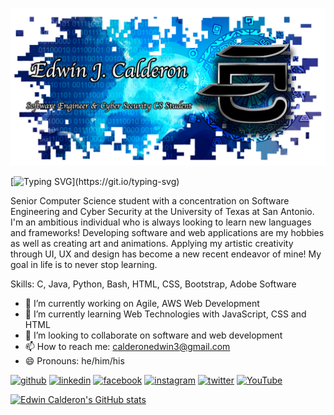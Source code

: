 ![Software Engineer & Cyber Security CS Student](https://raw.githubusercontent.com/ecalde/ecalde/main/Github%20Banner.png)

<!--   my-ticker -->    
[![Typing SVG](https://readme-typing-svg.demolab.com?font=Fira+Code&pause=1000&color=00A3F7&background=FFFFFF00&center=true&vCenter=true&lines=System.out.print(%22Hello+World!%22);console.log(%22I'm+Edwin+J.+Calderon%22);printf(%22Welcome+to+my+GitHub!%22);print(%224%2B+years+of+programming+exp%22);%3Cp%3EAlways+Learning!%3C%2Fp%3E;echo+%22Software+Developer+enthusiast%22;std%3A%3Acout+%3C%3C+%22Graphic+Artist%22)](https://git.io/typing-svg)


Senior Computer Science student with a concentration on Software Engineering and Cyber Security at the University of Texas at San Antonio. I'm an ambitious individual who is always looking to learn new languages and frameworks! Developing software and web applications are my hobbies as well as creating art and animations. Applying my artistic creativity through UI, UX and design has become a new recent endeavor of mine! My goal in life is to never stop learning. 

Skills: C, Java, Python, Bash, HTML, CSS, Bootstrap, Adobe Software

- 🔭 I’m currently working on Agile, AWS Web Development 
- 🌱 I’m currently learning Web Technologies with JavaScript, CSS and HTML 
- 👯 I’m looking to collaborate on software and web development 
- 📫 How to reach me: calderonedwin3@gmail.com 
- 😄 Pronouns: he/him/his 


[<img src='https://cdn.jsdelivr.net/npm/simple-icons@3.0.1/icons/github.svg' alt='github' height='40'>](https://github.com/ecalde)  [<img src='https://cdn.jsdelivr.net/npm/simple-icons@3.0.1/icons/linkedin.svg' alt='linkedin' height='40'>](https://www.linkedin.com/in/https://www.linkedin.com/in/edwin-calderon-6a0231135//)  [<img src='https://cdn.jsdelivr.net/npm/simple-icons@3.0.1/icons/facebook.svg' alt='facebook' height='40'>](https://www.facebook.com/https://www.facebook.com/edwinspirar/)  [<img src='https://cdn.jsdelivr.net/npm/simple-icons@3.0.1/icons/instagram.svg' alt='instagram' height='40'>](https://www.instagram.com/https://www.instagram.com/edwinspira//)  [<img src='https://cdn.jsdelivr.net/npm/simple-icons@3.0.1/icons/twitter.svg' alt='twitter' height='40'>](https://twitter.com/https://www.facebook.com/edwinspirar/)  [<img src='https://cdn.jsdelivr.net/npm/simple-icons@3.0.1/icons/youtube.svg' alt='YouTube' height='40'>](https://www.youtube.com/channel/https://www.youtube.com/channel/UCuSD3JQ1uH31S9R-Tlqh-Zw?view_as=subscriber)  

[![Edwin Calderon's GitHub stats](https://github-readme-stats.vercel.app/api?username=ecalde)](https://github.com/anuraghazra/github-readme-stats)
